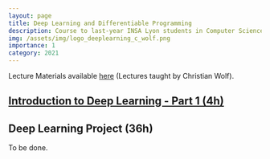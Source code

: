 ```yaml
---
layout: page
title: Deep Learning and Differentiable Programming
description: Course to last-year INSA Lyon students in Computer Science (5IF)
img: /assets/img/logo_deeplearning_c_wolf.png
importance: 1
category: 2021
---
```


Lecture Materials available [here](https://perso.liris.cnrs.fr/christian.wolf/teaching/index.html) (Lectures taught by Christian Wolf).

## [Introduction to Deep Learning - Part 1 (4h)](https://pierremarza.github.io/teaching/1_teaching_tp1/)

<!-- ## [Introduction to Deep Learning - Part 2 (4h)](http://127.0.0.1:4000/teaching/1_teaching_tp1/)
To be done. -->

## Deep Learning Project (36h)
To be done.

